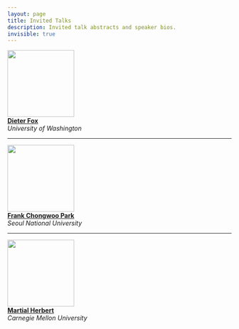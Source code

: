 ```yaml
---
layout: page
title: Invited Talks
description: Invited talk abstracts and speaker bios.
invisible: true
---
```


<div class="row">
  <div class="col-xs-5">
    <img src="fox.jpg" width="150">
  </div>
  <div class="col-xs-7">
    <b><a href="fox">Dieter Fox</a></b>
    <br/>
    <i>University of Washington</i>
    <!---
    <br/><br/>
    <b>Time:</b> TBD
    <br/>
    <b>Location:</b> TBD
    <br/>
    <h4><center>
      <a href="fox">TBD</a>
    </center></h4>
    -->
  </div>
</div>

********************************************************************************

<div class="row">
  <div class="col-xs-5">
    <img src="http://robotics.snu.ac.kr/img/sub/sub01_img01.jpg" width="150">
  </div>
  <div class="col-xs-7">
    <b><a href="park">Frank Chongwoo Park</a></b>
    <br/>
    <i>Seoul National University</i>
    <!---
    <br/><br/>
    <b>Time:</b> TBD
    <br/>
    <b>Location:</b> TBD
    <br/>
    <h4><center>
      <a href="park">TBD</a>
    </center></h4>
    -->
  </div>
</div>

********************************************************************************

<div class="row">
  <div class="col-xs-5">
    <img src="https://www.ri.cmu.edu/images/people/hebert_martial.jpg" width="150">
  </div>
  <div class="col-xs-7">
    <b><a href="herbert">Martial Herbert</a></b>
    <br/>
    <i>Carnegie Mellon University</i>
    <!---
    <br/><br/>
    <b>Time:</b> TBD
    <br/>
    <b>Location:</b> TBD
    <br/>
    <h4><center>
      <a href="herbert">TBD</a>
    </center></h4>
    -->
  </div>
</div>

<br/>

